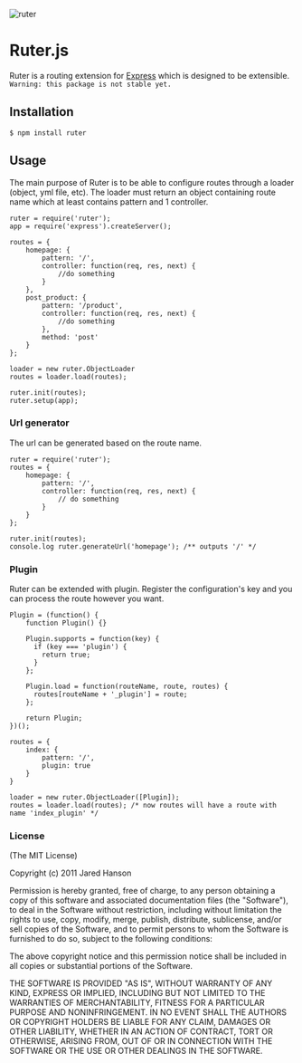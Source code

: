 ![ruter](https://secure.travis-ci.org/wlzch/ruterjs.png)

# Ruter.js
Ruter is a routing extension for [Express](http://expressjs.com) which is designed to be extensible.
`Warning: this package is not stable yet.`

## Installation
`$ npm install ruter`

## Usage
The main purpose of Ruter is to be able to configure routes through a loader (object, yml file, etc). The loader must return an object containing route name which at least contains pattern and 1 controller.

    ruter = require('ruter');
    app = require('express').createServer();

    routes = {
        homepage: {
            pattern: '/',
            controller: function(req, res, next) {
                //do something
            }
        },
        post_product: {
            pattern: '/product',
            controller: function(req, res, next) {
                //do something
            },
            method: 'post'
        }
    };

    loader = new ruter.ObjectLoader
    routes = loader.load(routes);

    ruter.init(routes);
    ruter.setup(app);

### Url generator
The url can be generated based on the route name.

    ruter = require('ruter');
    routes = {
        homepage: {
            pattern: '/',
            controller: function(req, res, next) {
                // do something
            }
        }
    };

    ruter.init(routes);
    console.log ruter.generateUrl('homepage'); /** outputs '/' */

### Plugin
Ruter can be extended with plugin. Register the configuration's key and you can process the route however you want.

    Plugin = (function() {
        function Plugin() {}

        Plugin.supports = function(key) {
          if (key === 'plugin') {
            return true;
          }
        };

        Plugin.load = function(routeName, route, routes) {
          routes[routeName + '_plugin'] = route;
        };

        return Plugin;
    })();

    routes = {
        index: {
            pattern: '/',
            plugin: true
        }
    }

    loader = new ruter.ObjectLoader([Plugin]);
    routes = loader.load(routes); /* now routes will have a route with name 'index_plugin' */

### License
(The MIT License)

Copyright (c) 2011 Jared Hanson

Permission is hereby granted, free of charge, to any person obtaining a copy of
this software and associated documentation files (the "Software"), to deal in
the Software without restriction, including without limitation the rights to
use, copy, modify, merge, publish, distribute, sublicense, and/or sell copies of
the Software, and to permit persons to whom the Software is furnished to do so,
subject to the following conditions:

The above copyright notice and this permission notice shall be included in all
copies or substantial portions of the Software.

THE SOFTWARE IS PROVIDED "AS IS", WITHOUT WARRANTY OF ANY KIND, EXPRESS OR
IMPLIED, INCLUDING BUT NOT LIMITED TO THE WARRANTIES OF MERCHANTABILITY, FITNESS
FOR A PARTICULAR PURPOSE AND NONINFRINGEMENT. IN NO EVENT SHALL THE AUTHORS OR
COPYRIGHT HOLDERS BE LIABLE FOR ANY CLAIM, DAMAGES OR OTHER LIABILITY, WHETHER
IN AN ACTION OF CONTRACT, TORT OR OTHERWISE, ARISING FROM, OUT OF OR IN
CONNECTION WITH THE SOFTWARE OR THE USE OR OTHER DEALINGS IN THE SOFTWARE.
